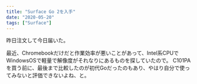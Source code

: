 ```yaml
---
title: "Surface Go 2を入手"
date: "2020-05-20"
tags: ["Surface"]
---
```


昨日注文して今日届いた。

最近、Chromebookだけだと作業効率が悪いことがあって、Intel系CPUでWindowsOSで軽量で解像度がそれなりにあるものを探していたので。
C101PAを買う前に、最後まで比較したのが初代Goだったのもあり、やはり自分で使ってみないと評価できないよね、と。

